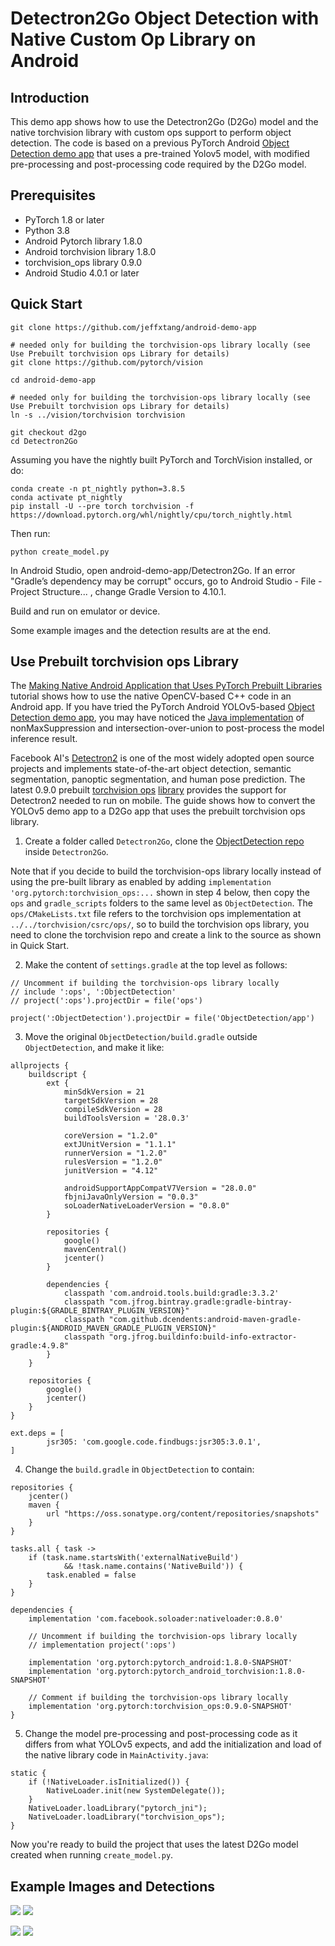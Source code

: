 # Detectron2Go Object Detection with Native Custom Op Library on Android

## Introduction

This demo app shows how to use the Detectron2Go (D2Go) model and the native torchvision library with custom ops support to perform object detection. The code is based on a previous PyTorch Android [Object Detection demo app](https://github.com/pytorch/android-demo-app/tree/master/ObjectDetection) that uses a pre-trained Yolov5 model, with modified pre-processing and post-processing code required by the D2Go model.

## Prerequisites

* PyTorch 1.8 or later
* Python 3.8
* Android Pytorch library 1.8.0
* Android torchvision library 1.8.0
* torchvision_ops library 0.9.0
* Android Studio 4.0.1 or later

## Quick Start

```
git clone https://github.com/jeffxtang/android-demo-app

# needed only for building the torchvision-ops library locally (see Use Prebuilt torchvision ops Library for details)
git clone https://github.com/pytorch/vision

cd android-demo-app

# needed only for building the torchvision-ops library locally (see Use Prebuilt torchvision ops Library for details)
ln -s ../vision/torchvision torchvision

git checkout d2go
cd Detectron2Go
```

Assuming you have the nightly built PyTorch and TorchVision installed, or do:
```
conda create -n pt_nightly python=3.8.5
conda activate pt_nightly
pip install -U --pre torch torchvision -f https://download.pytorch.org/whl/nightly/cpu/torch_nightly.html
```
Then run:
```
python create_model.py
```

In Android Studio, open android-demo-app/Detectron2Go. If an error "Gradle’s dependency may be corrupt" occurs, go to Android Studio - File - Project Structure... , change Gradle Version to 4.10.1.

Build and run on emulator or device.

Some example images and the detection results are at the end.

## Use Prebuilt torchvision ops Library

The [Making Native Android Application that Uses PyTorch Prebuilt Libraries](https://pytorch.org/tutorials/recipes/android_native_app_with_custom_op.html) tutorial shows how to use the native OpenCV-based C++ code in an Android app. If you have tried the PyTorch Android YOLOv5-based [Object Detection demo app](https://github.com/pytorch/android-demo-app/tree/master/ObjectDetection), you may have noticed the [Java implementation](https://github.com/pytorch/android-demo-app/blob/master/ObjectDetection/app/src/main/java/org/pytorch/demo/objectdetection/PrePostProcessor.java#L45) of nonMaxSuppression and intersection-over-union to post-process the model inference result.

Facebook AI's [Detectron2](https://github.com/facebookresearch/detectron2) is one of the most widely adopted open source projects and implements state-of-the-art object detection, semantic segmentation, panoptic segmentation, and human pose prediction. The latest 0.9.0 prebuilt [torchvision ops](https://pytorch.org/docs/stable/torchvision/ops.html) [library](https://oss.sonatype.org/#nexus-search;quick~torchvision_ops) provides the support for Detectron2 needed to run on mobile. The guide shows how to convert the YOLOv5 demo app to a D2Go app that uses the prebuilt torchvision ops library.

1. Create a folder called `Detectron2Go`, clone the [ObjectDetection repo](https://github.com/pytorch/android-demo-app/tree/master/ObjectDetection) inside `Detectron2Go`.

Note that if you decide to build the torchvision-ops library locally instead of using the pre-built library as enabled by adding `implementation 'org.pytorch:torchvision_ops:...` shown in step 4 below, then copy the `ops` and `gradle_scripts` folders to the same level as `ObjectDetection`. The `ops/CMakeLists.txt` file refers to the torchvision ops implementation at `../../torchvision/csrc/ops/`, so to build the torchvision ops library, you need to clone the torchvision repo and create a link to the source as shown in Quick Start.

2. Make the content of `settings.gradle` at the top level as follows:
```
// Uncomment if building the torchvision-ops library locally
// include ':ops', ':ObjectDetection'
// project(':ops').projectDir = file('ops')

project(':ObjectDetection').projectDir = file('ObjectDetection/app')
```

3. Move the original `ObjectDetection/build.gradle` outside `ObjectDetection`, and make it like:
```
allprojects {
    buildscript {
        ext {
            minSdkVersion = 21
            targetSdkVersion = 28
            compileSdkVersion = 28
            buildToolsVersion = '28.0.3'

            coreVersion = "1.2.0"
            extJUnitVersion = "1.1.1"
            runnerVersion = "1.2.0"
            rulesVersion = "1.2.0"
            junitVersion = "4.12"

            androidSupportAppCompatV7Version = "28.0.0"
            fbjniJavaOnlyVersion = "0.0.3"
            soLoaderNativeLoaderVersion = "0.8.0"
        }

        repositories {
            google()
            mavenCentral()
            jcenter()
        }

        dependencies {
            classpath 'com.android.tools.build:gradle:3.3.2'
            classpath "com.jfrog.bintray.gradle:gradle-bintray-plugin:${GRADLE_BINTRAY_PLUGIN_VERSION}"
            classpath "com.github.dcendents:android-maven-gradle-plugin:${ANDROID_MAVEN_GRADLE_PLUGIN_VERSION}"
            classpath "org.jfrog.buildinfo:build-info-extractor-gradle:4.9.8"
        }
    }

    repositories {
        google()
        jcenter()
    }
}

ext.deps = [
        jsr305: 'com.google.code.findbugs:jsr305:3.0.1',
]
```

4. Change the `build.gradle` in `ObjectDetection` to contain:
```
repositories {
    jcenter()
    maven {
        url "https://oss.sonatype.org/content/repositories/snapshots"
    }
}

tasks.all { task ->
    if (task.name.startsWith('externalNativeBuild')
            && !task.name.contains('NativeBuild')) {
        task.enabled = false
    }
}

dependencies {
    implementation 'com.facebook.soloader:nativeloader:0.8.0'

    // Uncomment if building the torchvision-ops library locally
    // implementation project(':ops')

    implementation 'org.pytorch:pytorch_android:1.8.0-SNAPSHOT'
    implementation 'org.pytorch:pytorch_android_torchvision:1.8.0-SNAPSHOT'

    // Comment if building the torchvision-ops library locally
    implementation 'org.pytorch:torchvision_ops:0.9.0-SNAPSHOT'
}
```

5. Change the model pre-processing and post-processing code as it differs from what YOLOv5 expects, and add the initialization and load of the native library code in `MainActivity.java`:
```
static {
    if (!NativeLoader.isInitialized()) {
        NativeLoader.init(new SystemDelegate());
    }
    NativeLoader.loadLibrary("pytorch_jni");
    NativeLoader.loadLibrary("torchvision_ops");
}
```

Now you're ready to build the project that uses the latest D2Go model created when running `create_model.py`.

## Example Images and Detections

![](screenshot1.png)
![](screenshot2.png)

![](screenshot3.png)
![](screenshot4.png)
